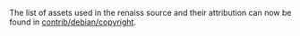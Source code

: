 The list of assets used in the renaiss source and their attribution can now be found in [contrib/debian/copyright](../contrib/debian/copyright).
